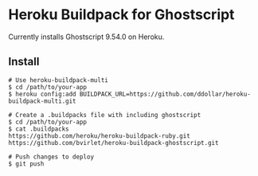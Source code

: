 # Heroku Buildpack for Ghostscript

Currently installs Ghostscript 9.54.0 on Heroku.

## Install

    # Use heroku-buildpack-multi
    $ cd /path/to/your-app
    $ heroku config:add BUILDPACK_URL=https://github.com/ddollar/heroku-buildpack-multi.git

    # Create a .buildpacks file with including ghostscript
    $ cd /path/to/your-app
    $ cat .buildpacks
    https://github.com/heroku/heroku-buildpack-ruby.git
    https://github.com/bvirlet/heroku-buildpack-ghostscript.git

    # Push changes to deploy
    $ git push
